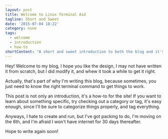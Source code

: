 ```yaml
---
layout: post
title: Welcome to Linux Terminal Aid
tagline: Short and Sweet
date: '2015-07-04 18:22'
category: none
tags:
  - welcome
  - introduction
  - how-to
shortContent: "A short and sweet introduction to both the blog and it's author."
---
```


Hey! Welcome to my blog, I hope you like the design, I may not have written it from scratch, but I did modify it, and whew it took a while to get it right.

Actually, that's part of why I'm writing this blog, because sometimes, you just need to know the right terminal command to get things to work.

This post is not only an introduction, it's a how-to for the site! If you want to learn about something specific, try checking out a category or tag, it's easy enough, since I'll be sure to categorize things properly, and tag everything.

Anyways, I hate to create and run, but I've got packing to do, I'm moving on the 6th, and I'm afraid I won't have internet for 30 days thereafter.

Hope to write again soon!
